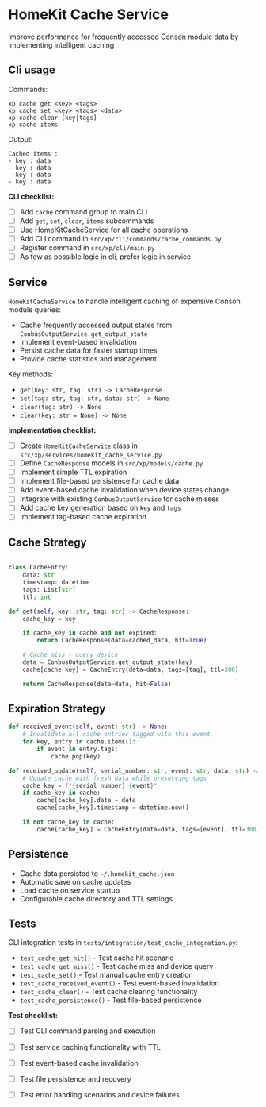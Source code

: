 # HomeKit Cache Service

Improve performance for frequently accessed Conson module data by implementing intelligent caching

## Cli usage

Commands:
```
xp cache get <key> <tags>
xp cache set <key> <tags> <data>
xp cache clear [key|tags]
xp cache items
```

Output:
```
Cached items :
- key : data
- key : data
- key : data
- key : data
```

**CLI checklist:**
- [ ] Add `cache` command group to main CLI
- [ ] Add `get`, `set`, `clear`, `items` subcommands
- [ ] Use HomeKitCacheService for all cache operations
- [ ] Add CLI command in `src/xp/cli/commands/cache_commands.py`
- [ ] Register command in `src/xp/cli/main.py`
- [ ] As few as possible logic in cli, prefer logic in service

## Service

`HomeKitCacheService` to handle intelligent caching of expensive Conson module queries:

- Cache frequently accessed output states from `ConbusOutputService.get_output_state`
- Implement event-based invalidation
- Persist cache data for faster startup times
- Provide cache statistics and management

Key methods:
- `get(key: str, tag: str) -> CacheResponse`
- `set(tag: str, tag: str, data: str) -> None`
- `clear(tag: str) -> None`
- `clear(key: str = None) -> None`

**Implementation checklist:**
- [ ] Create `HomeKitCacheService` class in `src/xp/services/homekit_cache_service.py`
- [ ] Define `CacheResponse` models in `src/xp/models/cache.py`
- [ ] Implement simple TTL expiration
- [ ] Implement file-based persistence for cache data
- [ ] Add event-based cache invalidation when device states change
- [ ] Integrate with existing `ConbusOutputService` for cache misses
- [ ] Add cache key generation based on `key` and `tags`
- [ ] Implement tag-based cache expiration

## Cache Strategy

```python

class CacheEntry:
    data: str
    timestamp: datetime
    tags: List[str]
    ttl: int

def get(self, key: str, tag: str) -> CacheResponse:
    cache_key = key

    if cache_key in cache and not expired:
        return CacheResponse(data=cached_data, hit=True)

    # Cache miss - query device
    data = ConbusOutputService.get_output_state(key)
    cache[cache_key] = CacheEntry(data=data, tags=[tag], ttl=300)

    return CacheResponse(data=data, hit=False)
```

## Expiration Strategy

```python
def received_event(self, event: str) -> None:
    # Invalidate all cache entries tagged with this event
    for key, entry in cache.items():
        if event in entry.tags:
            cache.pop(key)

def received_update(self, serial_number: str, event: str, data: str) -> None:
    # Update cache with fresh data while preserving tags
    cache_key = f"{serial_number}:{event}"
    if cache_key in cache:
        cache[cache_key].data = data
        cache[cache_key].timestamp = datetime.now()

    if not cache_key in cache:
        cache[cache_key] = CacheEntry(data=data, tags=[event], ttl=300)

```

## Persistence

- Cache data persisted to `~/.homekit_cache.json`
- Automatic save on cache updates
- Load cache on service startup
- Configurable cache directory and TTL settings

## Tests

CLI integration tests in `tests/integration/test_cache_integration.py`:

- `test_cache_get_hit()` - Test cache hit scenario
- `test_cache_get_miss()` - Test cache miss and device query
- `test_cache_set()` - Test manual cache entry creation
- `test_cache_received_event()` - Test event-based invalidation
- `test_cache_clear()` - Test cache clearing functionality
- `test_cache_persistence()` - Test file-based persistence

**Test checklist:**
- [ ] Test CLI command parsing and execution
- [ ] Test service caching functionality with TTL
- [ ] Test event-based cache invalidation
- [ ] Test file persistence and recovery
- [ ] Test error handling scenarios and device failures



